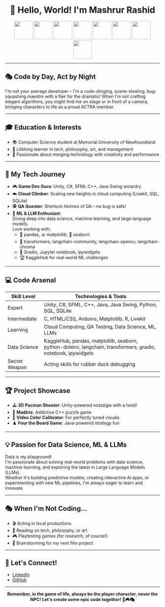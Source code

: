 <h1 align="center">👋 Hello, World! I'm Mashrur Rashid</h1>

<p align="center">
  <img src="https://skillicons.dev/icons?i=unity,cs,cpp,java,py,sql,html,css,arduino" height="60"/>  
  <img src="https://cdn.jsdelivr.net/gh/devicons/devicon/icons/jupyter/jupyter-original-wordmark.svg" height="60"/>
  <img src="https://cdn.jsdelivr.net/gh/devicons/devicon/icons/pandas/pandas-original.svg" height="60"/>
  <img src="https://cdn.jsdelivr.net/gh/devicons/devicon/icons/seaborn/seaborn-original.svg" height="60"/>
  <img src="https://cdn.jsdelivr.net/gh/devicons/devicon/icons/numpy/numpy-original.svg" height="60"/>
  <img src="https://cdn.jsdelivr.net/gh/devicons/devicon/icons/tensorflow/tensorflow-original.svg" height="60"/>
  <img src="https://cdn.jsdelivr.net/gh/devicons/devicon/icons/pytorch/pytorch-original.svg" height="60"/>
  <img src="https://cdn.jsdelivr.net/gh/devicons/devicon/icons/github/github-original.svg" height="60"/>
</p>

---

## 🎭 Code by Day, Act by Night

I'm not your average developer – I'm a code-slinging, scene-stealing, bug-squashing maestro with a flair for the dramatic! When I'm not crafting elegant algorithms, you might find me on stage or in front of a camera, bringing characters to life as a proud ACTRA member.

---

## 🎓 Education & Interests

- 📚 Computer Science student at Memorial University of Newfoundland
- 🧠 Lifelong learner in tech, philosophy, art, and management
- 🌟 Passionate about merging technology with creativity and performance

---

## 🚀 My Tech Journey

- 🎮 **Game Dev Guru**: Unity, C#, SFML C++, Java Swing wizardry
- ☁️ **Cloud Climber**: Scaling new heights in cloud computing (Livekit, SQL, SQLite)
- 🕵️ **QA Quester**: Sherlock Holmes of QA – no bug is safe!
- 🤖 **ML & LLM Enthusiast**:  
  Diving deep into data science, machine learning, and large language models.  
  Love working with:
  - 🐼 pandas, 📊 matplotlib, 🎨 seaborn
  - 🤖 transformers, langchain-community, langchain-opencv, langchain-chroma
  - 🚀 Gradio, Jupyter notebook, ipywidgets
  - 🏆 KaggleHub for real-world ML challenges

---

## 💻 Code Arsenal

| Skill Level     | Technologies & Tools                                                                                       |
|-----------------|----------------------------------------------------------------------------------------------------------|
| Expert          | Unity, C#, SFML, C++, Java, Java Swing, Python, SQL, SQLite                                              |
| Intermediate    | C, HTML/CSS, Arduino, Matplotlib, R, Livekit                                                             |
| Learning        | Cloud Computing, QA Testing, Data Science, ML, LLMs                                                      |
| Data Science    | KaggleHub, pandas, matplotlib, seaborn, python-dotenv, langchain, transformers, gradio, notebook, ipywidgets |
| Secret Weapon   | Acting skills for rubber duck debugging                                                                  |

---

## 🏆 Project Showcase

- 🕹️ **3D Pacman Shooter**: Unity-powered nostalgia with a twist!
- 🧠 **Madtrix**: Addictive C++ puzzle game
- 🎨 **Video Color Calibrator**: For perfectly tuned visuals
- ♟️ **Four the Board Game**: Java-powered strategy fun

---

## 💡 Passion for Data Science, ML & LLMs

Data is my playground!  
I'm passionate about solving real-world problems with data science, machine learning, and exploring the latest in Large Language Models (LLMs).  
Whether it's building predictive models, creating interactive AI apps, or experimenting with new ML pipelines, I'm always eager to learn and innovate.

---

## 🎭 When I'm Not Coding...

- 🎬 Acting in local productions
- 📖 Reading on tech, philosophy, or art
- 🎮 Playtesting games (for research, of course!)
- 🎥 Brainstorming for my next film project

---

## 🌟 Let's Connect!

- [LinkedIn](https://www.linkedin.com/in/mashrur-rashid-actra-a6078319b/)  
- [GitHub](https://github.com/mashrusabri71)

---

<p align="center"><b>
Remember, in the game of life, always be the player character, never the NPC!  
Let's create some epic code together! 🚀🎮🎭
</b></p>
